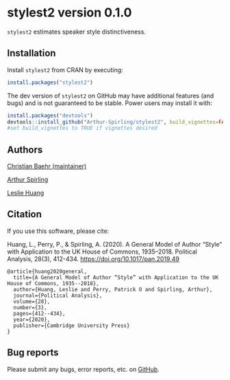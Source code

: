 
<!-- README.md is generated from README.Rmd. Please edit that file -->

# stylest2 version 0.1.0

`stylest2` estimates speaker style distinctiveness.

## Installation

Install `stylest2` from CRAN by executing:

``` r
install.packages("stylest2")
```

The dev version of `stylest2` on GitHub may have additional features
(and bugs) and is not guaranteed to be stable. Power users may install
it with:

``` r
install.packages("devtools")
devtools::install_github("Arthur-Spirling/stylest2", build_vignettes=FALSE)
#set build_vignettes to TRUE if vignettes desired
```

## Authors

<a href="https://github.com/cbaehr">Christian Baehr (maintainer)</a>

<a href="https://github.com/ArthurSpirling/">Arthur Spirling</a>

<a href="https://leslie-huang.github.io/">Leslie Huang</a>

## Citation

If you use this software, please cite:

Huang, L., Perry, P., & Spirling, A. (2020). A General Model of Author
“Style” with Application to the UK House of Commons, 1935–2018.
Political Analysis, 28(3), 412-434.
<https://doi.org/10.1017/pan.2019.49>

    @article{huang2020general,
      title={A General Model of Author “Style” with Application to the UK House of Commons, 1935--2018},
      author={Huang, Leslie and Perry, Patrick O and Spirling, Arthur},
      journal={Political Analysis},
      volume={28},
      number={3},
      pages={412--434},
      year={2020},
      publisher={Cambridge University Press}
    }

## Bug reports

Please submit any bugs, error reports, etc. on
<a href="https://github.com/ArthurSpirling/stylest2/issues">GitHub</a>.
